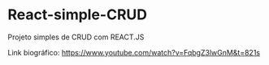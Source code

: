 # React-simple-CRUD
Projeto simples de CRUD com REACT.JS

Link biográfico: https://www.youtube.com/watch?v=FqbgZ3lwGnM&t=821s
